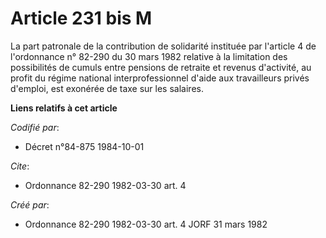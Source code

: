 # Article 231 bis M

La part patronale de la contribution de solidarité instituée par l'article 4 de l'ordonnance n° 82-290 du 30 mars 1982
relative à la limitation des possibilités de cumuls entre pensions de retraite et revenus d'activité, au profit du régime
national interprofessionnel d'aide aux travailleurs privés d'emploi, est exonérée de taxe sur les salaires.

**Liens relatifs à cet article**

_Codifié par_:

  - Décret n°84-875 1984-10-01

_Cite_:

  - Ordonnance 82-290 1982-03-30 art. 4

_Créé par_:

  - Ordonnance 82-290 1982-03-30 art. 4 JORF 31 mars 1982
